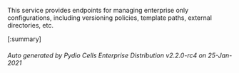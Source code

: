 






This service provides endpoints for managing enterprise only configurations, including versioning policies, template paths, external directories, etc.

[:summary]

###### Auto generated by Pydio Cells Enterprise Distribution v2.2.0-rc4 on 25-Jan-2021
